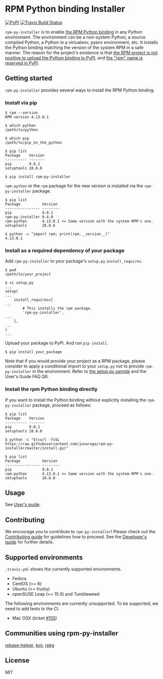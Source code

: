 # RPM Python binding Installer
[![PyPI](https://img.shields.io/pypi/v/rpm-py-installer.svg)](https://pypi.python.org/pypi/rpm-py-installer)
[![Travis Build Status](https://travis-ci.org/junaruga/rpm-py-installer.svg?branch=master)](https://travis-ci.org/junaruga/rpm-py-installer)

`rpm-py-installer` is to enable [the RPM Python binding](https://github.com/rpm-software-management/rpm/tree/master/python) in any Python environment. The environment can be a non-system Python, a source compiled Python, a Python in a virtualenv, pyenv environment, etc. It installs the Python binding matching the version of the system RPM in a safe manner. The reason for the project's existence is that [the RPM project is not positive to upload the Python binding to PyPI](https://github.com/rpm-software-management/rpm/issues/273), and [the "rpm" name is reserved in PyPI](https://pypi.org/project/rpm).

## Getting started

`rpm-py-installer` provides several ways to install the RPM Python binding.

### Install via pip

``` ShellSession
$ rpm --version
RPM version 4.13.0.1

$ which python
/path/to/python

$ which pip
/path/to/pip_on_the_python

$ pip list
Package    Version
---------- -------
pip        9.0.1
setuptools 28.8.0

$ pip install rpm-py-installer
```

`rpm-python` or the `rpm` package for the new version is installed via the `rpm-py-installer` package.

``` ShellSession
$ pip list
Package          Version
---------------- --------
pip              9.0.1
rpm-py-installer 0.4.0
rpm-python       4.13.0.1 <= Same version with the system RPM's one.
setuptools       28.8.0

$ python -c "import rpm; print(rpm.__version__)"
4.13.0.1
```

### Install as a required dependency of your package

Add `rpm-py-installer` to your package's `setup.py` `install_requires`.

``` ShellSession
$ pwd
/path/to/your_project

$ vi setup.py
...
setup(
...
    install_requires=[
...
        # This installs the rpm package.
        'rpm-py-installer',
...
    ],
...
)
...
```

Upload your package to PyPI.
And run `pip install`.

``` ShellSession
$ pip install your_package
```

Note that if you would provide your project as a RPM package, please consider to apply a conditional import to your `setup.py` not to provide `rpm-py-installer` in the environment. Refer to [the setup.py sample](/tests/sample/setup.py) and the User's Guide FAQ Q6.


### Install the rpm Python binding directly

If you want to install the Python binding without explicitly installing the `rpm-py-installer` package, proceed as follows:

``` ShellSession
$ pip list
Package    Version
---------- -------
pip        9.0.1
setuptools 28.8.0

$ python -c "$(curl -fsSL https://raw.githubusercontent.com/junaruga/rpm-py-installer/master/install.py)"

$ pip list
Package          Version
---------------- --------
pip              9.0.1
rpm-python       4.13.0.1 <= Same version with the system RPM's one.
setuptools       28.8.0
```

## Usage

See [User's guide](docs/users_guide.md).

## Contributing

We encourage you to contribute to `rpm-py-installer`! Please check out the [Contributing guide](CONTRIBUTING.md) for guidelines how to proceed. See the [Developer's guide](docs/developers_guide.md) for further details.

## Supported environments

`.travis.yml` shows the currently supported environments.

* Fedora
* CentOS (>= 6)
* Ubuntu (>= trusty)
* openSUSE Leap (>= 15.0) and Tumbleweed

The following environments are currently unsupported. To be supported, we need to add tests to the CI.

* Mac OSX (ticket [#155](https://github.com/junaruga/rpm-py-installer/issues/155))

## Communities using rpm-py-installer

[rebase-helper](https://github.com/rebase-helper/rebase-helper), [koji](https://pagure.io/koji), [rpkg](https://pagure.io/rpkg)

## License

MIT
